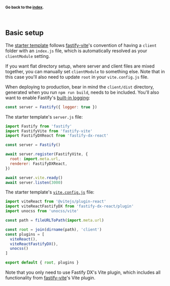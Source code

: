 <sub>**Go back to the [index](https://github.com/fastify/fastify-dx/blob/flat-docs/packages/fastify-dx-react/README.md).**</sub>

<br>

## Basic setup

The [starter template](https://github.com/fastify/fastify-dx/tree/dev/starters/react) follows [fastify-vite](https://github.com/fastify/fastify-vite)'s convention of having a `client` folder with an `index.js` file, which is automatically resolved as your `clientModule` setting. 

If you want flat directory setup, where server and client files are mixed together, you can manually set `clientModule` to something else. Note that in this case you'll also need to update `root` in your `vite.config.js` file.

When deploying to production, bear in mind the `client/dist` directory, generated when you run `npm run build`, needs to be included. You'll also want to enable Fastify's [built-in logging](https://www.fastify.io/docs/latest/Reference/Logging/):

```js
const server = Fastify({ logger: true })
```

The starter template's `server.js` file:

```js
import Fastify from 'fastify'
import FastifyVite from 'fastify-vite'
import FastifyDXReact from 'fastify-dx-react'

const server = Fastify()

await server.register(FastifyVite, { 
  root: import.meta.url, 
  renderer: FastifyDXReact,
})

await server.vite.ready()
await server.listen(3000)
```

The starter template's [`vite.config.js`](https://github.com/fastify/fastify-dx/blob/main/starters/react/vite.config.js) file:

```js
import viteReact from '@vitejs/plugin-react'
import viteReactFastifyDX from 'fastify-dx-react/plugin'
import unocss from 'unocss/vite'

const path = fileURLToPath(import.meta.url)

const root = join(dirname(path), 'client')
const plugins = [
  viteReact(), 
  viteReactFastifyDX(), 
  unocss()
]

export default { root, plugins }
```

Note that you only need to use Fastify DX's Vite plugin, which includes all functionality from [fastify-vite](https://github.com/fastify/fastify-vite)'s Vite plugin.

</td>
</tr>
</table>
